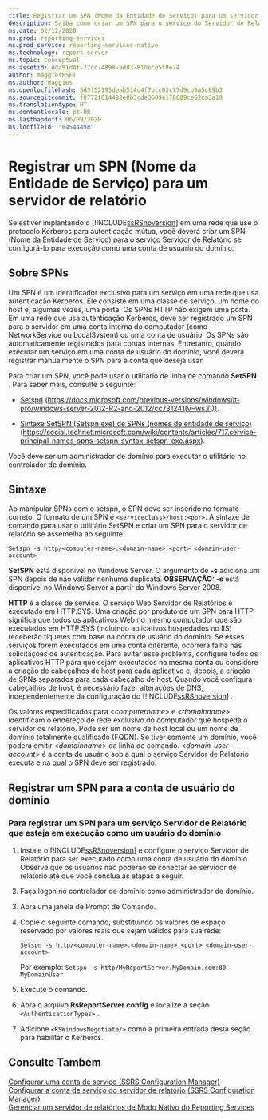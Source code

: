 ```yaml
---
title: Registrar um SPN (Nome da Entidade de Serviço) para um servidor de relatório | Microsoft Docs
description: Saiba como criar um SPN para o serviço do Servidor de Relatório se ele é executado como um usuário de domínio e se a sua rede usa o Kerberos para autenticação.
ms.date: 02/12/2020
ms.prod: reporting-services
ms.prod_service: reporting-services-native
ms.technology: report-server
ms.topic: conceptual
ms.assetid: dda91d4f-77cc-4898-ad03-810ece5f8e74
author: maggiesMSFT
ms.author: maggies
ms.openlocfilehash: 5d5f52195deab514d4f7bcc03c77d9cb9a5c69b3
ms.sourcegitcommit: f0772f614482e0b3cde3609e178689ce62ca3a19
ms.translationtype: HT
ms.contentlocale: pt-BR
ms.lasthandoff: 06/09/2020
ms.locfileid: "84544498"
---
```

# <a name="register-a-service-principal-name-spn-for-a-report-server"></a>Registrar um SPN (Nome da Entidade de Serviço) para um servidor de relatório
  Se estiver implantando o [!INCLUDE[ssRSnoversion](../../includes/ssrsnoversion-md.md)] em uma rede que use o protocolo Kerberos para autenticação mútua, você deverá criar um SPN (Nome da Entidade de Serviço) para o serviço Servidor de Relatório se configurá-lo para execução como uma conta de usuário do domínio.  
  
## <a name="about-spns"></a>Sobre SPNs  
 Um SPN é um identificador exclusivo para um serviço em uma rede que usa autenticação Kerberos. Ele consiste em uma classe de serviço, um nome do host e, algumas vezes, uma porta. Os SPNs HTTP não exigem uma porta. Em uma rede que usa autenticação Kerberos, deve ser registrado um SPN para o servidor em uma conta interna do computador (como NetworkService ou LocalSystem) ou uma conta de usuário. Os SPNs são automaticamente registrados para contas internas. Entretanto, quando executar um serviço em uma conta de usuário do domínio, você deverá registrar manualmente o SPN para a conta que deseja usar.  
  
 Para criar um SPN, você pode usar o utilitário de linha de comando **SetSPN** . Para saber mais, consulte o seguinte:  
  
-   [Setspn](https://docs.microsoft.com/previous-versions/windows/it-pro/windows-server-2012-R2-and-2012/cc731241(v=ws.11)) (https://docs.microsoft.com/previous-versions/windows/it-pro/windows-server-2012-R2-and-2012/cc731241(v=ws.11)).  
  
-   [Sintaxe SetSPN (Setspn.exe) de SPNs (nomes de entidade de serviço)](https://social.technet.microsoft.com/wiki/contents/articles/717.service-principal-names-spns-setspn-syntax-setspn-exe.aspx) (https://social.technet.microsoft.com/wiki/contents/articles/717.service-principal-names-spns-setspn-syntax-setspn-exe.aspx).  
  
 Você deve ser um administrador de domínio para executar o utilitário no controlador de domínio.  
  
## <a name="syntax"></a>Sintaxe  

Ao manipular SPNs com o setspn, o SPN deve ser inserido no formato correto. O formato de um SPN é `<serviceclass>/host:<por>`. A sintaxe de comando para usar o utilitário SetSPN e criar um SPN para o servidor de relatório se assemelha ao seguinte:  
  
```  
Setspn -s http/<computer-name>.<domain-name>:<port> <domain-user-account>  
```  
  
 **SetSPN** está disponível no Windows Server. O argumento de **-s** adiciona um SPN depois de não validar nenhuma duplicata. **OBSERVAÇÃO: -s** está disponível no Windows Server a partir do Windows Server 2008.  
  
 **HTTP** é a classe de serviço. O serviço Web Servidor de Relatórios é executado em HTTP.SYS. Uma criação por produto de um SPN para HTTP significa que todos os aplicativos Web no mesmo computador que são executados em HTTP.SYS (incluindo aplicativos hospedados no IIS) receberão tíquetes com base na conta de usuário do domínio. Se esses serviços forem executados em uma conta diferente, ocorrerá falha nas solicitações de autenticação. Para evitar esse problema, configure todos os aplicativos HTTP para que sejam executados na mesma conta ou considere a criação de cabeçalhos de host para cada aplicativo e, depois, a criação de SPNs separados para cada cabeçalho de host. Quando você configura cabeçalhos de host, é necessário fazer alterações de DNS, independentemente da configuração do [!INCLUDE[ssRSnoversion](../../includes/ssrsnoversion-md.md)] .  
  
 Os valores especificados para \<*computername*> e \<*domainname*> identificam o endereço de rede exclusivo do computador que hospeda o servidor de relatório. Pode ser um nome de host local ou um nome de domínio totalmente qualificado (FQDN). Se tiver somente um domínio, você poderá omitir \<*domainname*> da linha de comando. \<*domain-user-account*> é a conta de usuário sob a qual o serviço Servidor de Relatório executa e na qual o SPN deve ser registrado.  
  
## <a name="register-an-spn-for-domain-user-account"></a>Registrar um SPN para a conta de usuário do domínio  
  
### <a name="to-register-an-spn-for-a-report-server-service-running-as-a-domain-user"></a>Para registrar um SPN para um serviço Servidor de Relatório que esteja em execução como um usuário do domínio  
  
1.  Instale o [!INCLUDE[ssRSnoversion](../../includes/ssrsnoversion-md.md)] e configure o serviço Servidor de Relatório para ser executado como uma conta de usuário do domínio. Observe que os usuários não poderão se conectar ao servidor de relatório até que você conclua as etapas a seguir.  
  
2.  Faça logon no controlador de domínio como administrador de domínio.  
  
3.  Abra uma janela de Prompt de Comando.  
  
4.  Copie o seguinte comando, substituindo os valores de espaço reservado por valores reais que sejam válidos para sua rede:  
  
    ```  
    Setspn -s http/<computer-name>.<domain-name>:<port> <domain-user-account>  
    ```  
  
    Por exemplo: `Setspn -s http/MyReportServer.MyDomain.com:80 MyDomainUser`  
  
5.  Execute o comando.  
  
6.  Abra o arquivo **RsReportServer.config** e localize a seção `<AuthenticationTypes>` .  
  
7.  Adicione `<RSWindowsNegotiate/>` como a primeira entrada desta seção para habilitar o Kerberos.  
  
## <a name="see-also"></a>Consulte Também  
 [Configurar uma conta de serviço &#40;SSRS Configuration Manager&#41;](../install-windows/configure-the-report-server-service-account-ssrs-configuration-manager.md)   
 [Configurar a conta de serviço do servidor de relatório &#40;SSRS Configuration Manager&#41;](../../reporting-services/install-windows/configure-the-report-server-service-account-ssrs-configuration-manager.md)   
 [Gerenciar um servidor de relatórios de Modo Nativo do Reporting Services](../../reporting-services/report-server/manage-a-reporting-services-native-mode-report-server.md)  
  
  
